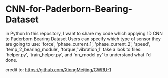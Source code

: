 # CNN-for-Paderborn-Bearing-Dataset
in Python
In this repository, I want to share my code which applying 1D CNN to Paderborn Bearing Dataset
Users can specify which type of sensor they are going to use: 'force', 'phase_current_1', 'phase_current_2', 'speed', 'temp_2_bearing_module', 'torque','vibration_1'
take a look to files: 'helper.py', 'train_helper.py', and 'nn_model.py' to understand what I'd done.

credit to:
https://github.com/XiongMeijing/CWRU-1
